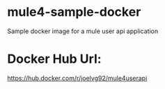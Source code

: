 # mule4-sample-docker
Sample docker image for a mule user api application

# Docker Hub Url:
https://hub.docker.com/r/joelvg92/mule4userapi
